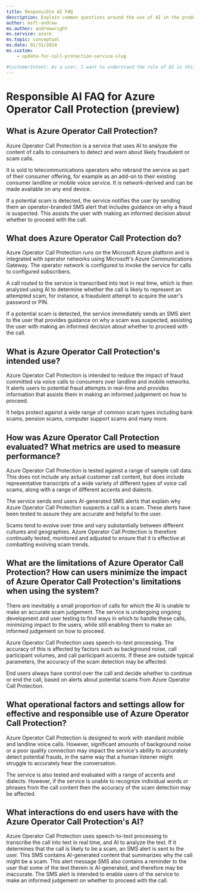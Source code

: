 ```yaml
---
title: Responsible AI FAQ
description: Explain common questions around the use of AI in the product
author: msft-andrew
ms.author: andrewwright
ms.service: azure
ms.topic: conceptual
ms.date: 01/31/2024
ms.custom:
    - update-for-call-protection-service-slug

#CustomerIntent: As a user, I want to understand the role of AI in this service so that I can be reassured Microsoft is providing an effective service.
---
```


# Responsible AI FAQ for Azure Operator Call Protection (preview)

## What is Azure Operator Call Protection?

Azure Operator Call Protection is a service that uses AI to analyze the content of calls to consumers to detect and warn about likely fraudulent or scam calls.

It is sold to telecommunications operators who rebrand the service as part of their consumer offering, for example as an add-on to their existing consumer landline or mobile voice service. It is network-derived and can be made available on any end device.

If a potential scam is detected, the service notifies the user by sending them an operator-branded SMS alert that includes guidance on why a fraud is suspected. This assists the user with making an informed decision about whether to proceed with the call.

## What does Azure Operator Call Protection do?

Azure Operator Call Protection runs on the Microsoft Azure platform and is integrated with operator networks using Microsoft's Azure Communications Gateway. The operator network is configured to invoke the service for calls to configured subscribers.

A call routed to the service is transcribed into text in real time, which is then analyzed using AI to determine whether the call is likely to represent an attempted scam, for instance, a fraudulent attempt to acquire the user's password or PIN.

If a potential scam is detected, the service immediately sends an SMS alert to the user that provides guidance on why a scam was suspected, assisting the user with making an informed decision about whether to proceed with the call.

## What is Azure Operator Call Protection's intended use?

Azure Operator Call Protection is intended to reduce the impact of fraud committed via voice calls to consumers over landline and mobile networks. It alerts users to potential fraud attempts in real-time and provides information that assists them in making an informed judgement on how to proceed.

It helps protect against a wide range of common scam types including bank scams, pension scams, computer support scams and many more.

## How was Azure Operator Call Protection evaluated? What metrics are used to measure performance?

Azure Operator Call Protection is tested against a range of sample call data. This does not include any actual customer call content, but does include representative transcripts of a wide variety of different types of voice call scams, along with a range of different accents and dialects.

The service sends end users AI-generated SMS alerts that explain why Azure Operator Call Protection suspects a call is a scam. These alerts have been tested to assure they are accurate and helpful to the user.

Scams tend to evolve over time and vary substantially between different cultures and geographies. Azure Operator Call Protection is therefore continually tested, monitored and adjusted to ensure that it is effective at combatting evolving scam trends.

## What are the limitations of Azure Operator Call Protection? How can users minimize the impact of Azure Operator Call Protection's limitations when using the system?

There are inevitably a small proportion of calls for which the AI is unable to make an accurate scam judgement. The service is undergoing ongoing development and user testing to find ways in which to handle these calls, minimizing impact to the users, while still enabling them to make an informed judgement on how to proceed.

Azure Operator Call Protection uses speech-to-text processing. The accuracy of this is affected by factors such as background noise, call participant volumes, and call participant accents. If these are outside typical parameters, the accuracy of the scam detection may be affected.

End users always have control over the call and decide whether to continue or end the call, based on alerts about potential scams from Azure Operator Call Protection.

## What operational factors and settings allow for effective and responsible use of Azure Operator Call Protection?

Azure Operator Call Protection is designed to work with standard mobile and landline voice calls. However, significant amounts of background noise or a poor quality connection may impact the service's ability to accurately detect potential frauds, in the same way that a human listener might struggle to accurately hear the conversation.

The service is also tested and evaluated with a range of accents and dialects. However, if the service is unable to recognize individual words or phrases from the call content then the accuracy of the scam detection may be affected.

## What interactions do end users have with the Azure Operator Call Protection's AI?

Azure Operator Call Protection uses speech-to-text processing to transcribe the call into text in real time, and AI to analyze the text. If it determines that the call is likely to be a scam, an SMS alert is sent to the user. This SMS contains AI-generated content that summarizes why the call might be a scam.
This alert message SMS also contains a reminder to the user that some of the text therein is AI-generated, and therefore may be inaccurate.
The SMS alert is intended to enable users of the service to make an informed judgement on whether to proceed with the call.
